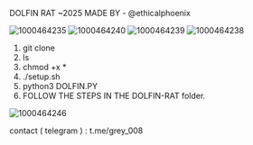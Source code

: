 
DOLFIN RAT ~2025 
MADE BY - @ethicalphoenix


![1000464235](https://github.com/user-attachments/assets/2504f132-3959-47c9-8cca-719a6dd9beb5)
![1000464240](https://github.com/user-attachments/assets/197705f4-f597-4203-8c8c-7241f364fe98)
![1000464239](https://github.com/user-attachments/assets/932e6b12-ab15-4a6f-a17c-7569d7b6446f)
![1000464238](https://github.com/user-attachments/assets/2db22570-faab-4fac-9483-b162e5f6d8ef)





1. git clone
2. ls
3. chmod +x *
4. ./setup.sh
5. python3 DOLFIN.PY
6. FOLLOW THE STEPS IN THE DOLFIN-RAT folder.


![1000464246](https://github.com/user-attachments/assets/cbea4aaa-6d72-4fd8-91b7-7f4138f50217)


contact ( telegram ) : t.me/grey_008

